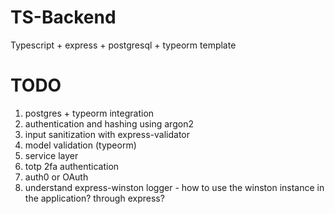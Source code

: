 # TS-Backend

Typescript + express + postgresql + typeorm template

# TODO

1. postgres + typeorm integration
2. authentication and hashing using argon2
3. input sanitization with express-validator
4. model validation (typeorm)
5. service layer
6. totp 2fa authentication
7. auth0 or OAuth
8. understand express-winston logger - how to use the winston instance in the application? through express?
